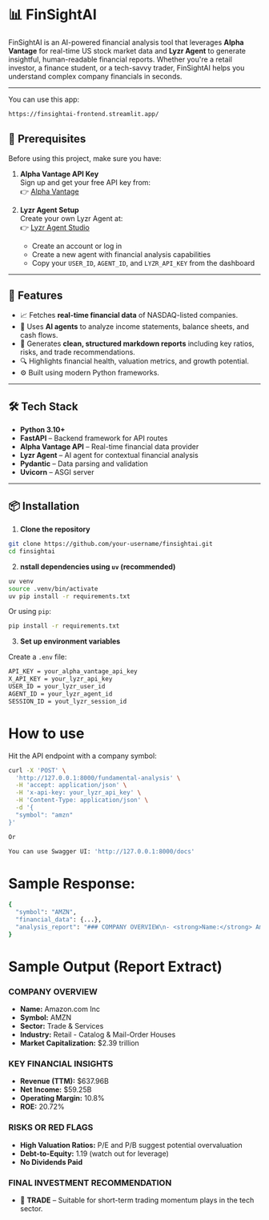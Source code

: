 # 📊 FinSightAI

FinSightAI is an AI-powered financial analysis tool that leverages **Alpha Vantage** for real-time US stock market data and **Lyzr Agent** to generate insightful, human-readable financial reports. Whether you're a retail investor, a finance student, or a tech-savvy trader, FinSightAI helps you understand complex company financials in seconds.

---

You can use this app:
```bash
https://finsightai-frontend.streamlit.app/
```

## 🔐 Prerequisites

Before using this project, make sure you have:

1. **Alpha Vantage API Key**  
   Sign up and get your free API key from:  
   👉 [Alpha Vantage](https://www.alphavantage.co/#page-top)

2. **Lyzr Agent Setup**  
   Create your own Lyzr Agent at:  
   👉 [Lyzr Agent Studio](https://studio.lyzr.ai/)  
   - Create an account or log in  
   - Create a new agent with financial analysis capabilities  
   - Copy your `USER_ID`, `AGENT_ID`, and `LYZR_API_KEY` from the dashboard

---

## 🚀 Features

- 📈 Fetches **real-time financial data** of NASDAQ-listed companies.
- 🧠 Uses **AI agents** to analyze income statements, balance sheets, and cash flows.
- 🧾 Generates **clean, structured markdown reports** including key ratios, risks, and trade recommendations.
- 🔍 Highlights financial health, valuation metrics, and growth potential.
- ⚙️ Built using modern Python frameworks.

---

## 🛠️ Tech Stack

- **Python 3.10+**
- **FastAPI** – Backend framework for API routes
- **Alpha Vantage API** – Real-time financial data provider
- **Lyzr Agent** – AI agent for contextual financial analysis
- **Pydantic** – Data parsing and validation
- **Uvicorn** – ASGI server

---

## 📦 Installation

1. **Clone the repository**

```bash
git clone https://github.com/your-username/finsightai.git
cd finsightai
```

2. **nstall dependencies using `uv` (recommended)**

```bash
uv venv
source .venv/bin/activate
uv pip install -r requirements.txt
```

Or using `pip`:

```bash
pip install -r requirements.txt
```

3. **Set up environment variables**

Create a `.env` file:
```bash
API_KEY = your_alpha_vantage_api_key
X_API_KEY = your_lyzr_api_key
USER_ID = your_lyzr_user_id
AGENT_ID = your_lyzr_agent_id
SESSION_ID = yout_lyzr_session_id
```

# How to use
Hit the API endpoint with a company symbol:

```bash
curl -X 'POST' \
  'http://127.0.0.1:8000/fundamental-analysis' \
  -H 'accept: application/json' \
  -H 'x-api-key: your_lyzr_api_key' \
  -H 'Content-Type: application/json' \
  -d '{
  "symbol": "amzn"
}'

Or 

You can use Swagger UI: 'http://127.0.0.1:8000/docs'
```

# Sample Response:
```bash
{
  "symbol": "AMZN",
  "financial_data": {...},
  "analysis_report": "### COMPANY OVERVIEW\n- <strong>Name:</strong> Amazon.com Inc ...",
}
```


# Sample Output (Report Extract)

### COMPANY OVERVIEW
- **Name:** Amazon.com Inc
- **Symbol:** AMZN
- **Sector:** Trade & Services
- **Industry:** Retail - Catalog & Mail-Order Houses
- **Market Capitalization:** $2.39 trillion

### KEY FINANCIAL INSIGHTS
- **Revenue (TTM):** $637.96B
- **Net Income:** $59.25B
- **Operating Margin:** 10.8%
- **ROE:** 20.72%

### RISKS OR RED FLAGS
- **High Valuation Ratios:** P/E and P/B suggest potential overvaluation
- **Debt-to-Equity:** 1.19 (watch out for leverage)
- **No Dividends Paid**

### FINAL INVESTMENT RECOMMENDATION
- 🔄 **TRADE** – Suitable for short-term trading momentum plays in the tech sector.


